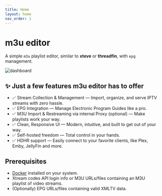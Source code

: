 ```yaml
---
title: Home
layout: home
nav_order: 1
---
```


# m3u editor

A simple `m3u` playlist editor, similar to **xteve** or **threadfin**, with `epg` management.

![dashboard](https://github.com/sparkison/m3u-editor-docs/blob/main/assets/images/m3u-editor-dashboard.jpg?raw=true)

## ✨ Just a few features m3u editor has to offer

- ✅ Stream Collection & Management — Import, organize, and serve IPTV streams with zero hassle.
- ✅ EPG Integration — Manage Electronic Program Guides like a pro.
- ✅ M3U Import & Restreaming via internal Proxy (optional) — Make playlists work your way.
- ✅ Clean, Responsive UI — Modern, intuitive, and built to get out of your way.
- ✅ Self-hosted freedom — Total control in your hands.
- ✅ HDHR support — Easily connect to your favorite clients, like Plex, Emby, JellyFin and more.

## Prerequisites

- [Docker](https://www.docker.com/) installed on your system.
- Xtream codes API login info or M3U URLs/files containing an M3U playlist of video streams.
- (Optionally) EPG URLs/files containing valid XMLTV data.
